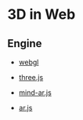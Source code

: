# 3D in Web

## Engine

- [webgl](./webgl/README.MD)

- [three.js](./three.js/README.MD)

- [mind-ar.js](./mindar.js/README.MD)

- [ar.js](./AR.js/README.MD)
